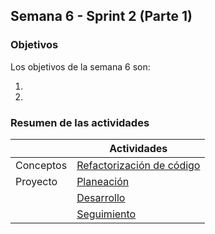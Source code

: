 ## Semana 6 - Sprint 2 (Parte 1)

### Objetivos

Los objetivos de la semana 6 son:

1. 
2. 
 
### Resumen de las actividades

|   | Actividades   |
|---|---------------|
|Conceptos   | [Refactorización de código](https://avargas20.github.io/MISW-Procesos/semanas/semana6/s6_refactoring)  |
|Proyecto    | [Planeación](https://avargas20.github.io/MISW-Procesos/semanas/semana6/s6_planeacion) |
|            | [Desarrollo](https://avargas20.github.io/MISW-Procesos/semanas/semana6/s6_desarrollo)|
|            | [Seguimiento](https://avargas20.github.io/MISW-Procesos/semanas/semana6/s6_seguimiento)|


